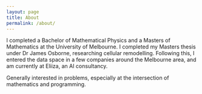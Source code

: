 ```yaml
---
layout: page
title: About
permalink: /about/
---
```


I completed a Bachelor of Mathematical Physics and a Masters of Mathematics at the University of Melbourne. I completed my Masters thesis under Dr James Osborne, researching cellular remodelling. Following this, I entered the data space in a few companies around the Melbourne area, and am currently at Eliiza, an AI consultancy.

Generally interested in problems, especially at the intersection of mathematics and programming. 

<!-- This is the base Jekyll theme. You can find out more info about customizing your Jekyll theme, as well as basic Jekyll usage documentation at [jekyllrb.com](https://jekyllrb.com/)

You can find the source code for Minima at GitHub:
[jekyll][jekyll-organization] /
[minima](https://github.com/jekyll/minima)

You can find the source code for Jekyll at GitHub:
[jekyll][jekyll-organization] /
[jekyll](https://github.com/jekyll/jekyll)


[jekyll-organization]: https://github.com/jekyll -->




